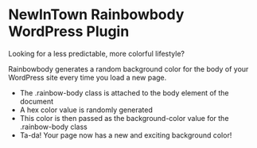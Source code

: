 # NewInTown Rainbowbody WordPress Plugin

Looking for a less predictable, more colorful lifestyle?

Rainbowbody generates a random background color for the body of your WordPress site every time you load a new page.

* The .rainbow-body class is attached to the body element of the document
* A hex color value is randomly generated
* This color is then passed as the background-color value for the .rainbow-body class
* Ta-da! Your page now has a new and exciting background color!
